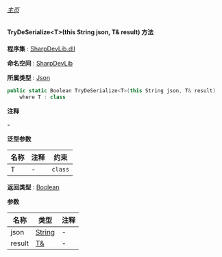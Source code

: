 ###### [主页](./Index.md "主页")

#### TryDeSerialize\<T\>(this String json, T& result) 方法

**程序集** : [SharpDevLib.dll](./SharpDevLib.assembly.md "SharpDevLib.dll")

**命名空间** : [SharpDevLib](./SharpDevLib.namespace.md "SharpDevLib")

**所属类型** : [Json](./SharpDevLib.Json.md "Json")

``` csharp
public static Boolean TryDeSerialize<T>(this String json, T& result)
    where T : class
```

**注释**

*-*



**泛型参数**

|名称|注释|约束|
|---|---|---|
|T|-|`class`|




**返回类型** : [Boolean](https://learn.microsoft.com/en-us/dotnet/api/system.boolean "Boolean")


**参数**

|名称|类型|注释|
|---|---|---|
|json|[String](https://learn.microsoft.com/en-us/dotnet/api/system.string "String")|-|
|result|[T&](https://learn.microsoft.com/en-us/dotnet/api/sharpdevlib.t& "T&")|-|


